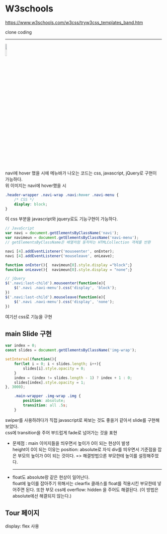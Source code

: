 # W3schools

https://www.w3schools.com/w3css/tryw3css_templates_band.htm

clone coding <br>

<hr>
<img width="10%" src="https://user-images.githubusercontent.com/85651246/129460836-4918e82b-da37-4125-9ee5-6a35b382d853.PNG" /> <br>

navi에 hover 했을 시에 메뉴바가 나오는 코드는 css, javascript, jQuery로 구현이 가능하다. <br>
위 이미지는 navi에 hover했을 시

```css
.header-wrapper .navi-wrap .navi:hover .navi-menu {
	/* CSS */
	display: block;
} 
```
이 css 부분을 javascript와 jquery로도 기능구현이 가능하다.

```javascript
// JavaScript
var navi = document.getElementsByClassName('navi');
var navimeun = document.getElementsByClassName('navi-menu');
// getElementsByClassName은 배열처럼 동작하는 HTMLCollection 객체를 반환 

navi [4].addEventListener('mouseenter', onEnter);
navi [4].addEventListener('mouseleave', onLeave);

function onEnter(){  navimeun[0].style.display ="block";}
function onLeave(){  navimeun[0].style.display = "none";} 
```


```javascript
// jQuery
$('.navi:last-child').mouseenter(function(e){
	$('.navi .navi-menu').css('display', 'block');
})
$('.navi:last-child').mouseleave(function(e){
	$('.navi .navi-menu').css('display', 'none');
})
```

여기선 css로 기능을 구현



## main Slide 구현

```javascript 
var index = 0;
const slides = document.getElementsByClassName('img-wrap');

setInterval(function(){
	for(let i = 0; i < slides.length; i++){
		slides[i].style.opacity = 0;
	}
	index = (index != slides.length - 1) ? index + 1 : 0;
	slides[index].style.opacity = 1;
}, 3000);

```

```css
	.main-wrapper .img-wrap .img {
		position: absolute;
		transition: all .5s;
	}
```

swiper를 사용하려다가 직접 javascript로 짜보는 것도 좋을거 같아서 slide를 구현해보았다. <br>
css에 transition을 주어 부드럽게 fade로 넘어가는 것을 표현

* 문제점 : main 이미지들을 띄우면서 높이가 0이 되는 현상이 발생 <br>
  height이 0이 되는 이유는 position: absolute로 자식 div를 띄우면서 기준점을 잡은 부모의 높이가 0이 되는 것이다. => 해결방법으론 부모한테 높이를 설정해주었다.
	<hr>
* float도 absolute랑 같은 현상이 일어난다. <br>
	float에 높이를 잡아주기 위해서는 clearfix 클래스를 float를 적용시킨 부모한테 넣어주면 된다. 또한 부모 css에 overflow: hidden 을 주어도 해결된다. (이 방법은 absolute에선 해결되지 않는다.)

## Tour 페이지
display: flex 사용